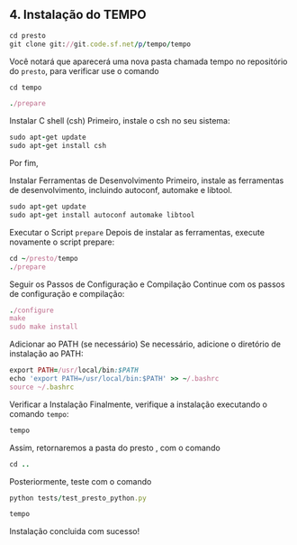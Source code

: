 ## 4. Instalação do TEMPO

```Ruby
cd presto
git clone git://git.code.sf.net/p/tempo/tempo
```
Você notará que aparecerá uma nova pasta chamada tempo no repositório do `presto`, para verificar use o comando


```Ruby
cd tempo
```

```Ruby
./prepare

```
 Instalar C shell (csh)
Primeiro, instale o csh no seu sistema:

```Ruby
sudo apt-get update
sudo apt-get install csh

```
Por fim,

Instalar Ferramentas de Desenvolvimento
Primeiro, instale as ferramentas de desenvolvimento, incluindo autoconf, automake e libtool.

```Ruby
sudo apt-get update
sudo apt-get install autoconf automake libtool
```
 Executar o Script `prepare`
Depois de instalar as ferramentas, execute novamente o script prepare:


```Ruby
cd ~/presto/tempo
./prepare

```
Seguir os Passos de Configuração e Compilação
Continue com os passos de configuração e compilação:

```Ruby
./configure
make
sudo make install

```
Adicionar ao PATH (se necessário)
Se necessário, adicione o diretório de instalação ao PATH:



```Ruby
export PATH=/usr/local/bin:$PATH
echo 'export PATH=/usr/local/bin:$PATH' >> ~/.bashrc
source ~/.bashrc


```
Verificar a Instalação
Finalmente, verifique a instalação executando o comando `tempo`:

```Ruby
tempo

```
Assim, retornaremos a pasta do presto ,   com o comando 

```Ruby
cd ..

```
Posteriormente, teste com o comando 
```Ruby
python tests/test_presto_python.py

```
```Ruby
tempo
```

Instalação concluida com sucesso!